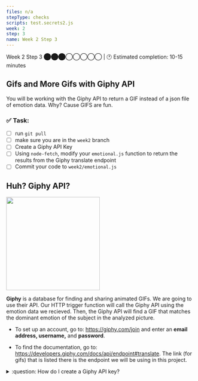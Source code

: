 ```yaml
---
files: n/a
stepType: checks
scripts: test.secrets2.js
week: 2
step: 3
name: Week 2 Step 3
---
```


Week 2 Step 3 ⬤⬤⬤◯◯◯◯◯ | 🕐 Estimated completion: 10-15 minutes

## Gifs and More Gifs with Giphy API
You will be working with the Giphy API to return a GIF instead of a json file of emotion data. Why? Cause GIFS are fun. 


### ✅  Task:

- [ ]  run `git pull` 
- [ ]  make sure you are in the `week2` branch 
- [ ]  Create a Giphy API Key
- [ ]  Using `node-fetch`, modify your `emotional.js` function to return the results from the Giphy translate endpoint
- [ ] Commit your code to `week2/emotional.js`

## Huh? Giphy API?
<img src="https://media3.giphy.com/media/fGOn4fZoBY97P3zIEm/200.webp?cid=ecf05e47q6ybkb9n15v73n3vavswq1dlp3naj9fo2u9lgmid&rid=200.webp&ct=g" height="250">

**Giphy** is a database for finding and sharing animated GIFs. We are going to use their API. Our HTTP trigger function will call the Giphy API using the emotion data we recieved. Then, the Giphy API will find a GIF that matches the dominant emotion of the subject in the analyzed picture.

- To set up an account, go to: https://giphy.com/join and enter an **email address, username,** and **password**.

- To find the documentation, go to: https://developers.giphy.com/docs/api/endpoint#translate. The link (for gifs) that is listed there is the endpoint we will be using in this project.

<details>
<summary>:question: How do I create a Giphy API key?</summary>
</br>

To create an **API key**, go to: https://developers.giphy.com/dashboard/ and click Create an App. <br>
<img width="352" alt="Screen Shot 2021-04-15 at 5 55 16 PM" src="https://user-images.githubusercontent.com/70852990/114943343-d892d200-9e13-11eb-9365-9f6aec7692c3.png">

Select API, **not** SDK! <br>
<img width="663" alt="Screen Shot 2021-04-15 at 5 55 32 PM" src="https://user-images.githubusercontent.com/70852990/114943349-daf52c00-9e13-11eb-870e-0be1998c2e04.png">

Then, enter the required information. <br>
<img width="663" alt="Screen Shot 2021-04-15 at 5 55 41 PM" src="https://user-images.githubusercontent.com/70852990/114943355-dd578600-9e13-11eb-8257-1d9b65f8f5f1.png">

<br>
Finally, click Create App, and your key should be given!

<br><br/>
</details>
